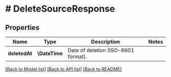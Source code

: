 # # DeleteSourceResponse

## Properties

Name | Type | Description | Notes
------------ | ------------- | ------------- | -------------
**deletedAt** | **\DateTime** | Date of deletion (ISO-8601 format). |

[[Back to Model list]](../../README.md#models) [[Back to API list]](../../README.md#endpoints) [[Back to README]](../../README.md)
